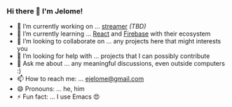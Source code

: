 ### Hi there 👋 I'm Jelome!

- 🔭 I’m currently working on ... [streamer](https://github.com/ijsecrets/streamer) _(TBD)_
- 🌱 I’m currently learning ... [React](https://reactjs.org) and [Firebase](https://firebase.google.com) with their ecosystem
- 👯 I’m looking to collaborate on ... any projects here that might interests you
- 🤔 I’m looking for help with ... projects that I can possibly contribute
- 💬 Ask me about ... any meaningful discussions, even outside computers :)
- 📫 How to reach me: ... [ejelome@gmail.com](mailto:ejelome@gmail.com)
- 😄 Pronouns: ... he, him
- ⚡ Fun fact: ... I use Emacs 😍
